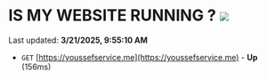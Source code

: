 # IS MY WEBSITE RUNNING ? [![](https://img.shields.io/static/v1?label=Sponsor&message=%E2%9D%A4&logo=GitHub&color=%23fe8e86)](https://github.com/sponsors/Youssef-Lehmam)

Last updated: **3/21/2025, 9:55:10 AM**

- `GET` [https://youssefservice.me](https://youssefservice.me) - **Up** (156ms)
